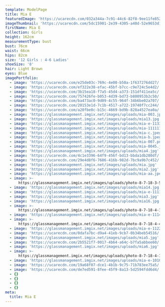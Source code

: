 ```yaml
---
template: ModelPage
title: Mia E
featuredImage: 'https://ucarecdn.com/032a344a-7c91-44c6-82f8-9ee11fe852c0/'
imageThumbnail: 'https://ucarecdn.com/5dc15901-2e39-4305-a40d-52e9653d1262/'
firstName: Mia E
collection: Girls
height: 162cm
measurementType: bust
bust: 76cm
waist: 66cm
hips: 82cm
size: '12 Girls : 4-6 Ladies'
shoeSize: '8'
hair: Light Brown
eyes: Blue
imagePortfolio:
  - image: 'https://ucarecdn.com/e25de03c-769c-4e00-b50a-1f637276dd27/'
  - image: 'https://ucarecdn.com/ef322e38-efac-45bf-b7cc-c9e724c5e4d2/'
  - image: 'https://ucarecdn.com/3b15ea18-f7a5-45d4-a373-151df411ea5c/'
  - image: 'https://ucarecdn.com/757426fe-b053-4d39-bd73-b800953b2c50/'
  - image: 'https://ucarecdn.com/ba473ac0-9d09-4c55-964f-34b6be02a707/'
  - image: 'https://ucarecdn.com/20153e1d-7c1b-4517-a722-19740f7cc244/'
  - image: 'https://ucarecdn.com/a20fbe0c-b15c-4669-bd9b-828a4527ea0a/'
  - image: 'https://glassmanagement.imgix.net/images/uploads/mia-003.jpg'
  - image: 'https://glassmanagement.imgix.net/images/uploads/mia13.jpg'
  - image: 'https://glassmanagement.imgix.net/images/uploads/mia-e-1133.jpg'
  - image: 'https://glassmanagement.imgix.net/images/uploads/mia-111111.png'
  - image: 'https://glassmanagement.imgix.net/images/uploads/mia-c.jpeg'
  - image: 'https://glassmanagement.imgix.net/images/uploads/mia-b.jpeg'
  - image: 'https://glassmanagement.imgix.net/images/uploads/mia-007.png'
  - image: 'https://glassmanagement.imgix.net/images/uploads/mia-0045.jpg'
  - image: 'https://glassmanagement.imgix.net/images/uploads/mia4.jpg'
  - image: 'https://ucarecdn.com/4c1e3396-64f9-456f-bd13-bbda1db280df/'
  - image: 'https://ucarecdn.com/29e4d8f6-7606-416b-982d-7bc9a9b7c452/'
  - image: 'https://glassmanagement.imgix.net/images/uploads/mia.jpg'
  - image: 'https://glassmanagement.imgix.net/images/uploads/mia2.jpg'
  - image: 'https://glassmanagement.imgix.net/images/uploads/mia-aa.jpeg'
  - image: >-
      https://glassmanagement.imgix.net/images/uploads/photo-8-7-18-3-52-44-am_preview.jpg
  - image: 'https://glassmanagement.imgix.net/images/uploads/mia14.jpg'
  - image: 'https://glassmanagement.imgix.net/images/uploads/mia-e-1111.jpg'
  - image: 'https://glassmanagement.imgix.net/images/uploads/mia3.jpg'
  - image: 'https://glassmanagement.imgix.net/images/uploads/mia16.jpg'
  - image: >-
      https://glassmanagement.imgix.net/images/uploads/photo-8-7-18-4-14-47-am_preview.jpg
  - image: 'https://glassmanagement.imgix.net/images/uploads/mia-e-1114.jpg'
  - image: >-
      https://glassmanagement.imgix.net/images/uploads/photo-8-7-18-4-46-05-am_preview.jpg
  - image: 'https://glassmanagement.imgix.net/images/uploads/mia-e-112222.jpg'
  - image: 'https://ucarecdn.com/0dafa7bc-d9a4-41eb-9cb7-0b34beb54516/'
  - image: 'https://glassmanagement.imgix.net/images/uploads/mia5.jpg'
  - image: 'https://ucarecdn.com/2b5521f7-0017-4b64-a64c-b7fa5abbee60/'
  - image: 'https://glassmanagement.imgix.net/images/uploads/mia6.jpg'
  - image: >-
      https://glassmanagement.imgix.net/images/uploads/photo-8-7-18-4-17-43-am_preview.jpg
  - image: 'https://glassmanagement.imgix.net/images/uploads/mia-e-1010101.png'
  - image: 'https://ucarecdn.com/19a68f07-dce1-4b1b-9c75-71b783ee75a5/'
  - image: 'https://ucarecdn.com/de7ed591-8fee-45f9-8a13-5d2594fdd6d4/'
  - {}
  - {}
  - {}
  - {}
meta:
  title: Mia E
---
```


